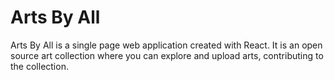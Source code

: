 # Arts By All

Arts By All is a single page web application created with React. It is an open source art collection where you can explore and upload arts, contributing to the collection.

